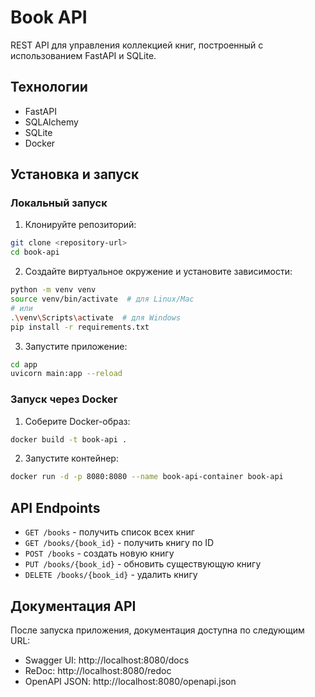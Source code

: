 # Book API

REST API для управления коллекцией книг, построенный с использованием FastAPI и SQLite.

## Технологии

- FastAPI
- SQLAlchemy
- SQLite
- Docker

## Установка и запуск

### Локальный запуск

1. Клонируйте репозиторий:
```bash
git clone <repository-url>
cd book-api
```

2. Создайте виртуальное окружение и установите зависимости:
```bash
python -m venv venv
source venv/bin/activate  # для Linux/Mac
# или
.\venv\Scripts\activate  # для Windows
pip install -r requirements.txt
```

3. Запустите приложение:
```bash
cd app
uvicorn main:app --reload
```

### Запуск через Docker

1. Соберите Docker-образ:
```bash
docker build -t book-api .
```

2. Запустите контейнер:
```bash
docker run -d -p 8080:8080 --name book-api-container book-api
```

## API Endpoints

- `GET /books` - получить список всех книг
- `GET /books/{book_id}` - получить книгу по ID
- `POST /books` - создать новую книгу
- `PUT /books/{book_id}` - обновить существующую книгу
- `DELETE /books/{book_id}` - удалить книгу

## Документация API

После запуска приложения, документация доступна по следующим URL:
- Swagger UI: http://localhost:8080/docs
- ReDoc: http://localhost:8080/redoc
- OpenAPI JSON: http://localhost:8080/openapi.json 